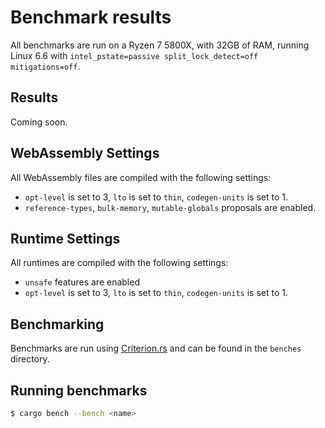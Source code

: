 # Benchmark results

All benchmarks are run on a Ryzen 7 5800X, with 32GB of RAM, running Linux 6.6 with `intel_pstate=passive split_lock_detect=off mitigations=off`.

## Results

Coming soon.

## WebAssembly Settings

All WebAssembly files are compiled with the following settings:

- `opt-level` is set to 3, `lto` is set to `thin`, `codegen-units` is set to 1.
- `reference-types`, `bulk-memory`, `mutable-globals` proposals are enabled.

## Runtime Settings

All runtimes are compiled with the following settings:

- `unsafe` features are enabled
- `opt-level` is set to 3, `lto` is set to `thin`, `codegen-units` is set to 1.

## Benchmarking

Benchmarks are run using [Criterion.rs](https://github.com/bheisler/criterion.rs) and can be found in the `benches` directory.

## Running benchmarks

```sh
$ cargo bench --bench <name>
```
